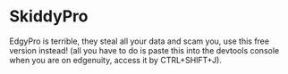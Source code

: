 # SkiddyPro
EdgyPro is terrible, they steal all your data and scam you, use this free version instead!
(all you have to do is paste this into the devtools console when you are on edgenuity, access it by CTRL+SHIFT+J).

